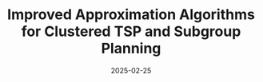 ---
title: "Improved Approximation Algorithms for Clustered TSP and Subgroup Planning"
collection: publications
category: conference
authors: "<u>Jingyang Zhao</u>, Mingyu Xiao, Junqiang Peng, Ziliang Xiong"
# permalink: /publication/2009-10-01-paper-title-number-1
# excerpt: 'This paper is about the number 1. The number 2 is left for future work.'
date: 2025-02-25
venue: 'Thirty-Ninth AAAI Conference on Artificial Intelligence'
shortvenue: '<strong>AAAI</strong>'
# slidesurl: 'http://academicpages.github.io/files/slides1.pdf'
# paperurl: 'http://academicpages.github.io/files/paper1.pdf'
# bibtexurl: 'http://academicpages.github.io/files/bibtex1.bib'
# citation: 'Your Name, You. (2009). &quot;Paper Title Number 1.&quot; <i>Journal 1</i>. 1(1).'
---